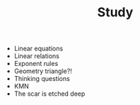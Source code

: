 ﻿---
title: "Study"
tags:
- Notes
- Math
enableToc: false # do not show a table of contents on this page
---

- Linear equations
- Linear relations
- Exponent rules
- Geometry triangle?!
- Thinking questions
- KMN
- The scar is etched deep
